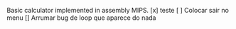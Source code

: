 Basic calculator implemented in assembly MIPS.
[x] teste
[ ] Colocar sair no menu
[] Arrumar bug de loop que aparece do nada
